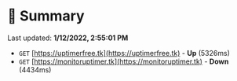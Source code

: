 # 📖 Summary
Last updated: **1/12/2022, 2:55:01 PM**

- `GET` [https://uptimerfree.tk](https://uptimerfree.tk) - **Up** (5326ms)
- `GET` [https://monitoruptimer.tk](https://monitoruptimer.tk) - **Down** (4434ms)
